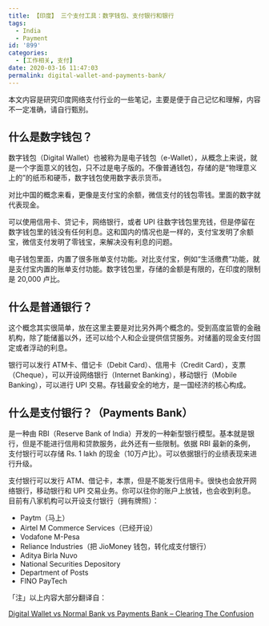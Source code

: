 ```yaml
---
title: 【印度】 三个支付工具：数字钱包、支付银行和银行
tags:
  - India
  - Payment
id: '899'
categories:
  - [工作相关, 支付]
date: 2020-03-16 11:47:03
permalink: digital-wallet-and-payments-bank/
---
```


本文内容是研究印度网络支付行业的一些笔记，主要是便于自己记忆和理解，内容不一定准确，请自行甄别。

## 什么是数字钱包？

数字钱包（Digital Wallet）也被称为是电子钱包（e-Wallet），从概念上来说，就是一个字面意义的钱包，只不过是电子版的。不像普通钱包，存储的是“物理意义上的”的纸币和硬币，数字钱包使用数字表示货币。

对比中国的概念来看，更像是支付宝的余额，微信支付的钱包零钱。里面的数字就代表现金。

可以使用信用卡、贷记卡，网络银行，或者 UPI 往数字钱包里充钱，但是停留在数字钱包里的钱没有任何利息。这和国内的情况也是一样的，支付宝发明了余额宝，微信支付发明了零钱宝，来解决没有利息的问题。

电子钱包里面，内置了很多账单支付功能。对比支付宝，例如“生活缴费”功能，就是支付宝内置的账单支付功能。数字钱包里，存储的金额是有限的，在印度的限制是 20,000 卢比。

## 什么是普通银行？

这个概念其实很简单，放在这里主要是对比另外两个概念的。受到高度监管的金融机构，除了能储蓄以外，还可以给个人和企业提供信贷服务。对储蓄的现金支付固定或者浮动的利息。

银行可以发行 ATM卡、借记卡（Debit Card）、信用卡（Credit Card），支票（Cheque），可以开设网络银行（Internet Banking），移动银行（Mobile Banking），可以进行 UPI 交易。存钱最安全的地方，是一国经济的核心构成。

## 什么是支付银行？（Payments Bank）

是一种由 RBI（Reserve Bank of India）开发的一种新型银行模型。基本就是银行，但是不能进行信用和贷款服务，此外还有一些限制。依据 RBI 最新的条例，支付银行可以存储 Rs. 1 lakh 的现金（10万卢比）。可以依据银行的业绩表现来进行升级。

支付银行可以发行 ATM、借记卡，本票，但是不能发行信用卡。很快也会放开网络银行，移动银行和 UPI 交易业务。你可以往你的账户上放钱，也会收到利息。目前有八家机构可以开设支付银行（拥有牌照）：

*   Paytm（马上）
*   Airtel M Commerce Services（已经开设）
*   Vodafone M-Pesa
*   Reliance Industries（把 JioMoney 钱包，转化成支付银行）
*   Aditya Birla Nuvo
*   National Securities Depository
*   Department of Posts
*   FINO PayTech

「注」以上内容大部分翻译自：

[Digital Wallet vs Normal Bank vs Payments Bank – Clearing The Confusion](https://gadgetstouse.com/blog/2017/05/22/wallet-normal-bank-payments-bank/)